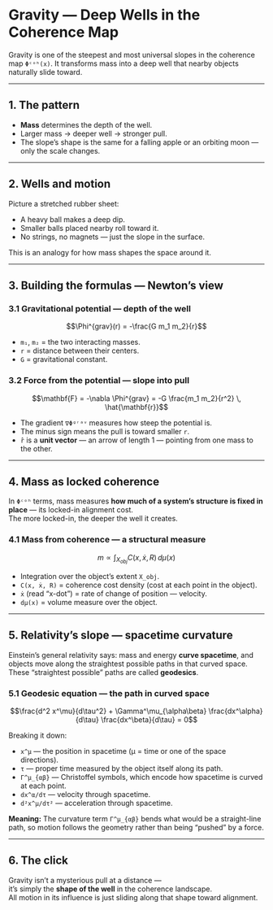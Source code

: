 # Gravity — Deep Wells in the Coherence Map

Gravity is one of the steepest and most universal slopes in the coherence map `Φᶜᵒʰ(x)`.
It transforms mass into a deep well that nearby objects naturally slide toward.

---

## 1. The pattern

- **Mass** determines the depth of the well.  
- Larger mass → deeper well → stronger pull.  
- The slope’s shape is the same for a falling apple or an orbiting moon — only the scale changes.

---

## 2. Wells and motion

Picture a stretched rubber sheet:  
- A heavy ball makes a deep dip.  
- Smaller balls placed nearby roll toward it.  
- No strings, no magnets — just the slope in the surface.

This is an analogy for how mass shapes the space around it.

---

## 3. Building the formulas — Newton’s view

### 3.1 Gravitational potential — depth of the well

```math
\Phi^{grav}(r) = -\frac{G m_1 m_2}{r}
```

- `m₁`, `m₂` = the two interacting masses.  
- `r` = distance between their centers.  
- `G` = gravitational constant.

### 3.2 Force from the potential — slope into pull

```math
\mathbf{F} = -\nabla \Phi^{grav} = -G \frac{m_1 m_2}{r^2} \, \hat{\mathbf{r}}
```

- The gradient `∇Φᵍʳᵃᵛ` measures how steep the potential is.  
- The minus sign means the pull is toward smaller `r`.  
- `r̂` is a **unit vector** — an arrow of length 1 — pointing from one mass to the other.

---

## 4. Mass as locked coherence

In `Φᶜᵒʰ` terms, mass measures **how much of a system’s structure is fixed in place** — its locked-in alignment cost.  
The more locked-in, the deeper the well it creates.

### 4.1 Mass from coherence — a structural measure

```math
m \propto \int_{X_{obj}} C(x, \dot{x}, R) \, d\mu(x)
```

- Integration over the object’s extent `X_obj`.  
- `C(x, ẋ, R)` = coherence cost density (cost at each point in the object).  
- `ẋ` (read “x-dot”) = rate of change of position — velocity.  
- `dμ(x)` = volume measure over the object.

---

## 5. Relativity’s slope — spacetime curvature

Einstein’s general relativity says: mass and energy **curve spacetime**, and objects move along the straightest possible paths in that curved space.  
These “straightest possible” paths are called **geodesics**.

### 5.1 Geodesic equation — the path in curved space

```math
\frac{d^2 x^\mu}{d\tau^2} + \Gamma^\mu_{\alpha\beta} \frac{dx^\alpha}{d\tau} \frac{dx^\beta}{d\tau} = 0
```

Breaking it down:

- `x^μ` — the position in spacetime (μ = time or one of the space directions).  
- `τ` — proper time measured by the object itself along its path.  
- `Γ^μ_{αβ}` — Christoffel symbols, which encode how spacetime is curved at each point.  
- `dx^α/dτ` — velocity through spacetime.  
- `d²x^μ/dτ²` — acceleration through spacetime.  

**Meaning:** The curvature term `Γ^μ_{αβ}` bends what would be a straight-line path, so motion follows the geometry rather than being “pushed” by a force.

---

## 6. The click

Gravity isn’t a mysterious pull at a distance —  
it’s simply the **shape of the well** in the coherence landscape.  
All motion in its influence is just sliding along that shape toward alignment.
